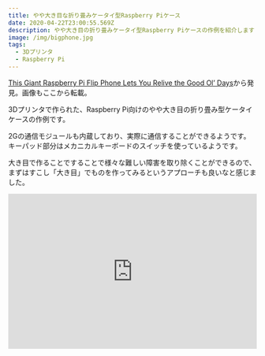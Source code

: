 ```yaml
---
title: やや大き目な折り畳みケータイ型Raspberry Piケース
date: 2020-04-22T23:00:55.569Z
description: やや大き目の折り畳みケータイ型Raspberry Piケースの作例を紹介します
image: /img/bigphone.jpg
tags:
  - 3Dプリンタ
  - Raspberry Pi
---
```

[This Giant Raspberry Pi Flip Phone Lets You Relive the Good Ol’ Days](https://blog.hackster.io/this-giant-raspberry-pi-flip-phone-lets-you-relive-the-good-ol-days-93500bc34891)から発見。画像もここから転載。

3Dプリンタで作られた、Raspberry Pi向けのやや大き目の折り畳み型ケータイケースの作例です。

2Gの通信モジュールも内蔵しており、実際に通信することができるようです。キーパッド部分はメカニカルキーボードのスイッチを使っているようです。

大き目で作ることですることで様々な難しい障害を取り除くことができるので、まずはすこし「大き目」でものを作ってみるというアプローチも良いなと感じました。

<iframe width="100%" height="315" src="https://www.youtube.com/embed/R-2-wPX3G5M" frameborder="0" allow="accelerometer; autoplay; encrypted-media; gyroscope; picture-in-picture" allowfullscreen></iframe>
